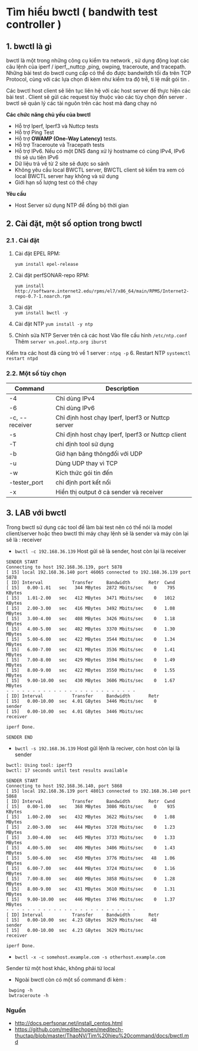 # Tìm hiểu bwctl ( bandwith test controller ) 


## 1. bwctl là gì
bwctl là một trong những công cụ kiểm tra network , sử dụng động loạt các câu lệnh của iperf /  iperf,_nuttcp ,ping, owping, traceroute, and tracepath. Những bài test do bwctl cung cấp có thể do được bandwitdh tối đa trên TCP Protocol, cùng với các lựa chọn đi kèm như kiểm tra độ trễ, tỉ lệ mất gói tin .

Các bwctl host client sẽ liên tục liên hệ với các host server để thực hiện các bài test . Client sẽ gửi các request tùy thuộc vào các tùy chọn  đến server . bwctl sẽ quản lý các tài nguôn trên các host mà đang chạy nó

**Các chức năng chủ yếu của bwctl**
- Hỗ trợ Iperf, Iperf3 và Nuttcp tests
- Hỗ trợ Ping Test
-  Hỗ trợ  **OWAMP (One-Way Latency)**  tests.
- Hỗ trợ Traceroute và Tracepath tests
- Hỗ trợ IPv6. Nếu có một DNS đang xử lý hostname có cùng IPv4, IPv6 thì sẽ ưu tiên IPv6 
- Dữ liệu trả về từ 2 site sẽ được so sánh
- Không yêu cầu local BWCTL server, BWCTL client sẽ kiểm tra xem có local BWCTL server hay không và sử dụng 
- Giới hạn số lượng test có thể chạy

**Yêu cầu**
- Host Server sử dụng NTP để đồng bộ thời gian

## 2. Cài đặt, một số option trong bwctl
### 2.1 . Cài đặt
1.  Cài đặt EPEL RPM:
    
    `yum install epel-release`
    
2.  Cài đặt perfSONAR-repo RPM:
    
    `yum install http://software.internet2.edu/rpms/el7/x86_64/main/RPMS/Internet2-repo-0.7-1.noarch.rpm`
    
3.  Cài dặt  
  `yum install bwctl -y`

4. Cài đặt NTP
`yum install -y ntp`

5. Chỉnh sửa NTP Server trên cả các host 
Vào file cấu hình `/etc/ntp.conf`
Thêm ``server vn.pool.ntp.org iburst``

Kiểm tra các host đã cùng trỏ về 1 server : `ntpq -p`
6. Restart NTP
`systemctl restart ntpd`

### 2.2. Một số tùy chọn 

|Command| Description |
|------------|---------|
|-4 | Chỉ dùng IPv4 |
|-6| Chỉ dùng IPv6|
|-c, --receiver|Chỉ định host chạy Iperf, Iperf3 or Nuttcp server|
|-s|Chỉ định host chạy Iperf, Iperf3 or Nuttcp client|
|-T| chỉ định tool sử dụng|
|-b| Giớ hạn băng thôngđối với UDP|
|-u| Dùng UDP thay vì TCP|
|-w| Kích thức gói tin đến|
|-tester_port | chỉ định port kết nối|
|-x| Hiển thị output ở cả sender và receiver|

## 3.  LAB với bwctl

Trong bwctl sử dụng các tool để làm bài test nên có thể nói là model client/server hoặc theo bwctl thì máy chạy lệnh sẽ là sender và máy còn lại sẽ là : receiver 

- `bwctl -c 192.168.36.139`
Host gửi sẽ là sender, host còn lại là receiver

```
SENDER START
Connecting to host 192.168.36.139, port 5878
[ 15] local 192.168.36.140 port 46065 connected to 192.168.36.139 port 5878
[ ID] Interval           Transfer     Bandwidth       Retr  Cwnd
[ 15]   0.00-1.01   sec   344 MBytes  2872 Mbits/sec    0    795 KBytes       
[ 15]   1.01-2.00   sec   412 MBytes  3471 Mbits/sec    0   1012 KBytes       
[ 15]   2.00-3.00   sec   416 MBytes  3492 Mbits/sec    0   1.08 MBytes       
[ 15]   3.00-4.00   sec   408 MBytes  3426 Mbits/sec    0   1.18 MBytes       
[ 15]   4.00-5.00   sec   402 MBytes  3370 Mbits/sec    0   1.30 MBytes       
[ 15]   5.00-6.00   sec   422 MBytes  3544 Mbits/sec    0   1.34 MBytes       
[ 15]   6.00-7.00   sec   421 MBytes  3536 Mbits/sec    0   1.41 MBytes       
[ 15]   7.00-8.00   sec   429 MBytes  3594 Mbits/sec    0   1.49 MBytes       
[ 15]   8.00-9.00   sec   422 MBytes  3550 Mbits/sec    0   1.55 MBytes       
[ 15]   9.00-10.00  sec   430 MBytes  3606 Mbits/sec    0   1.67 MBytes       
- - - - - - - - - - - - - - - - - - - - - - - - -
[ ID] Interval           Transfer     Bandwidth       Retr
[ 15]   0.00-10.00  sec  4.01 GBytes  3446 Mbits/sec    0             sender
[ 15]   0.00-10.00  sec  4.01 GBytes  3446 Mbits/sec                  receiver

iperf Done.

SENDER END

```

- `bwctl -s 192.168.36.139`
Host gửi lệnh là reciver, còn host còn lại là sender

```
bwctl: Using tool: iperf3
bwctl: 17 seconds until test results available

SENDER START
Connecting to host 192.168.36.140, port 5868
[ 15] local 192.168.36.139 port 48013 connected to 192.168.36.140 port 5868
[ ID] Interval           Transfer     Bandwidth       Retr  Cwnd
[ 15]   0.00-1.00   sec   368 MBytes  3086 Mbits/sec    0    935 KBytes       
[ 15]   1.00-2.00   sec   432 MBytes  3622 Mbits/sec    0   1.08 MBytes       
[ 15]   2.00-3.00   sec   444 MBytes  3728 Mbits/sec    0   1.23 MBytes       
[ 15]   3.00-4.00   sec   445 MBytes  3733 Mbits/sec    0   1.33 MBytes       
[ 15]   4.00-5.00   sec   406 MBytes  3406 Mbits/sec    0   1.43 MBytes       
[ 15]   5.00-6.00   sec   450 MBytes  3776 Mbits/sec   48   1.06 MBytes       
[ 15]   6.00-7.00   sec   444 MBytes  3724 Mbits/sec    0   1.16 MBytes       
[ 15]   7.00-8.00   sec   460 MBytes  3858 Mbits/sec    0   1.28 MBytes       
[ 15]   8.00-9.00   sec   431 MBytes  3610 Mbits/sec    0   1.31 MBytes       
[ 15]   9.00-10.00  sec   446 MBytes  3746 Mbits/sec    0   1.37 MBytes       
- - - - - - - - - - - - - - - - - - - - - - - - -
[ ID] Interval           Transfer     Bandwidth       Retr
[ 15]   0.00-10.00  sec  4.23 GBytes  3629 Mbits/sec   48             sender
[ 15]   0.00-10.00  sec  4.23 GBytes  3629 Mbits/sec                  receiver

iperf Done.

```

- `bwctl -x -c somehost.example.com -s otherhost.example.com`

Sender từ một host khác, không phải từ local
          

- Ngoài bwctl còn có một số command đi kèm :
```
 bwping -h 
 bwtraceroute -h
```



### Nguồn  

- http://docs.perfsonar.net/install_centos.html
- https://github.com/meditechopen/meditech-thuctap/blob/master/ThaoNV/Tim%20hieu%20command/docs/bwctl.md
